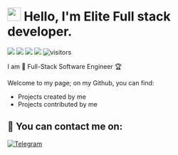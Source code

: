 # <img src="https://media.giphy.com/media/hvRJCLFzcasrR4ia7z/giphy.gif" width="30px"> Hello, I'm Elite Full stack developer.

<p>
    <a href="https://github.com/EliotMan/EliotMan"><img src="https://img.shields.io/badge/status-updating-brightgreen.svg"></a>
    <a href="https://github.com/EliotMan/EliotMan/graphs/contributors"><img src="https://img.shields.io/github/contributors/EliotMan/EliotMan?color=blue"></a>
    <a href="https://github.com/EliotMan/EliotMan/stargazers"><img src="https://img.shields.io/github/stars/EliotMan/EliotMan.svg?logo=github"></a>
    <a href="https://github.com/EliotMan/EliotMan/network/members"><img src="https://img.shields.io/github/forks/EliotMan/EliotMan.svg?color=blue&logo=github"></a>
    <img src="https://visitor-badge.laobi.icu/badge?page_id=EliotMan" alt="visitors"/>
</p>

I am 🧙 Full-Stack Software Engineer 🏆

Welcome to my page; on my Github, you can find:

- Projects created by me
- Projects contributed by me

## 📧 You can contact me on:

<a href="https://t.me/eliot_man">
  <img src="https://img.shields.io/badge/Telegram-2CA5E0?style=for-the-badge&logo=telegram&logoColor=white" alt="Telegram">
</a>
